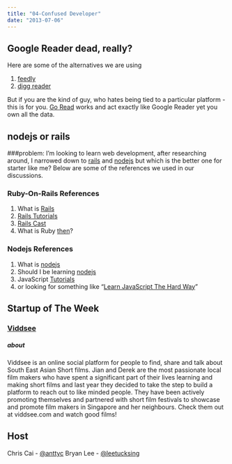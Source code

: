 ```yaml
---
title: "04-Confused Developer"
date: "2013-07-06"
---
```


## Google Reader dead, really?

Here are some of the alternatives we are using

1. [feedly](http://cloud.feedly.com/)
2. [digg reader](http://digg.com/login)

But if you are the kind of guy, who hates being tied to a particular platform - this is for you. [Go Read](http://www.goread.io/) works and act exactly like Google Reader yet you own all the data.

## nodejs or rails

###problem: I’m looking to learn web development, after researching around, I narrowed down to [rails](http://rubyonrails.org/) and [nodejs](http://nodejs.org/) but which is the better one for starter like me? Below are some of the references we used in our discussions.

### Ruby-On-Rails References

1. What is [Rails](http://guides.rubyonrails.org/getting_started.html)
2. [Rails Tutorials](http://ruby.railstutorial.org/)
3. [Rails Cast](http://railscasts.com/)
4. What is Ruby [then](http://ruby.learncodethehardway.org/)?

### Nodejs References

1. What is [nodejs](http://nodejs.org/)
2. Should I be learning [nodejs](https://www.udemy.com/blog/learn-node-js/)
3. JavaScript [Tutorials](http://www.w3schools.com/js/)
4. or looking for something like “[Learn JavaScript The Hard Way](http://learn.appendto.com/lesson/javascript-101)”

## Startup of The Week

### [Viddsee](http://viddsee.com/?hg=0&nr=0)

##### about

Viddsee is an online social platform for people to find, share and talk about South East Asian Short films. Jian and Derek are the most passionate local film makers who have spent a significant part of their lives learning and making short films and last year they decided to take the step to build a platform to reach out to like minded people. They have been actively promoting themselves and partnered with short film festivals to showcase and promote film makers in Singapore and her neighbours. Check them out at viddsee.com and watch good films!

## Host

Chris Cai - [@anttyc](https://twitter.com/AnttyC) Bryan Lee - [@leetucksing](https://twitter.com/leetucksing)
